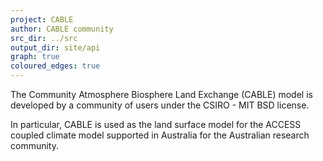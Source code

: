 ```yaml
---
project: CABLE
author: CABLE community
src_dir: ../src
output_dir: site/api
graph: true
coloured_edges: true
---
```


The Community Atmosphere Biosphere Land Exchange (CABLE) model is developed by a community of users under the CSIRO - MIT BSD license. 

In particular, CABLE is used as the land surface model for the ACCESS coupled climate model supported in Australia for the Australian research community.
